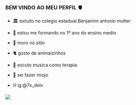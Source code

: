 ### BEM VINDO AO MEU PERFIL 🫀

- 🏛️ estudo no colegio estadual Benjamim antonio motter

- 📘 estou me formando no 1º ano do ensino medio

- 🌾 moro no sitio

- 🐈 gosto de animaizinhos
  
-  🎵 escuto musica como terapia

- 🤙 sei fazer miojo

- ⛓️ ig:@7x_delx 

![](https://media.tenor.com/P-8ZvqnS4AwAAAAC/dancing-cat-dancing-kitten.gif)
